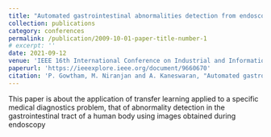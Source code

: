 ```yaml
---
title: "Automated gastrointestinal abnormalities detection from endoscopic images"
collection: publications
category: conferences
permalink: /publication/2009-10-01-paper-title-number-1
# excerpt: ''
date: 2021-09-12
venue: 'IEEE 16th International Conference on Industrial and Information Systems (ICIIS)'
paperurl: 'https://ieeexplore.ieee.org/document/9660670'
citation: 'P. Gowtham, M. Niranjan and A. Kaneswaran, "Automated gastrointestinal abnormalities detection from endoscopic images," 2021 IEEE 16th International Conference on Industrial and Information Systems (ICIIS), Kandy, Sri Lanka, 2021, pp. 191-196, doi: 10.1109/ICIIS53135.2021.9660670.'
---
```


This paper is about the application of transfer learning applied to a specific medical diagnostics problem, that of abnormality detection in the gastrointestinal tract of a human body using images obtained during endoscopy